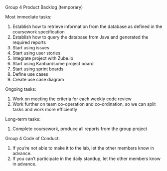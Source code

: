 Group 4 Product Backlog (temporary)

Most immediate tasks:

1.	Establish how to retrieve information from the database as defined in the coursework specification
2.	Establish how to query the database from Java and generated the required reports
3.  Start using issues
4.  Start using user stories
5.  Integrate project with Zube.io
6.  Start using Kanban/some project board
7.  Start using sprint boards
8.  Define use cases
9.  Create use case diagram

Ongoing tasks:

1.	Work on meeting the criteria for each weekly code review
2.	Work further on team co-operation and co-ordination, so we can split tasks and work more efficiently

Long-term tasks:

1.	Complete coursework, produce all reports from the group project


Group 4 Code of Conduct:

1.	If you’re not able to make it to the lab, let the other members know in advance.
2.	If you can’t participate in the daily standup, let the other members know in advance.
